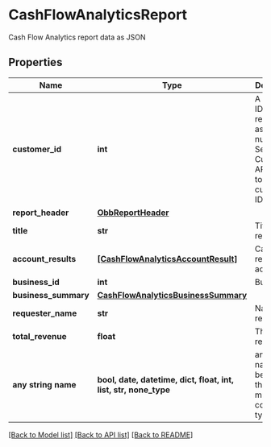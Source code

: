 # CashFlowAnalyticsReport

Cash Flow Analytics report data as JSON

## Properties
Name | Type | Description | Notes
------------ | ------------- | ------------- | -------------
**customer_id** | **int** | A customer ID represented as a number. See Add Customer API for how to create a customer ID. | 
**report_header** | [**ObbReportHeader**](ObbReportHeader.md) |  | 
**title** | **str** | Title of the report | 
**account_results** | [**[CashFlowAnalyticsAccountResult]**](CashFlowAnalyticsAccountResult.md) | Cash flow results per account | [optional] 
**business_id** | **int** | Business ID | [optional] 
**business_summary** | [**CashFlowAnalyticsBusinessSummary**](CashFlowAnalyticsBusinessSummary.md) |  | [optional] 
**requester_name** | **str** | Name of requester | [optional] 
**total_revenue** | **float** | The total revenue | [optional] 
**any string name** | **bool, date, datetime, dict, float, int, list, str, none_type** | any string name can be used but the value must be the correct type | [optional]

[[Back to Model list]](../README.md#documentation-for-models) [[Back to API list]](../README.md#documentation-for-api-endpoints) [[Back to README]](../README.md)


